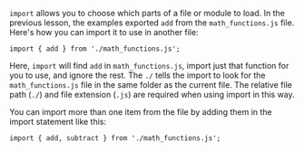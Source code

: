 `import` allows you to choose which parts of a file or module to load. In the previous lesson, the examples exported `add` from the
`math_functions.js` file. Here's how you can import it to use in another file:

```
import { add } from './math_functions.js';
```

Here, `import` will find `add` in `math_functions.js`, import just that function for you to use, and ignore the rest. The `./` tells
the import to look for the `math_functions.js` file in the same folder as the current file. The relative file path (`./`) and file
extension (`.js`) are required when using import in this way.

You can import more than one item from the file by adding them in the import statement like this:

```
import { add, subtract } from './math_functions.js';
```